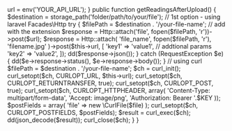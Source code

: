 <?php

namespace App\Services;

// use GuzzleHttp\Client;
use Illuminate\Support\Facades\Http;
use Illuminate\Support\Facades\File;

class UploadApi
{
    protected $url;
    protected $headers;

    public function __construct()
    {
        $this->url = env('YOUR_API_URL');

    }

    public function getReadingsAfterUpload()
    {

        $destination = storage_path('folder/path/to/your/file');

        // 1st option - using laravel Facades\Http
        try {
            
            $filePath = $destination . '/your-file-name'; // add with the extension
     
            $response = Http::attach('file', fopen($filePath, 'r'))->post($url);

            $response = Http::attach(
                'file_name', fopen($filePath, 'r'), 'filename.jpg'
            )->post($this->url, [
                'key1' => 'value1', // addtional params
                'key2' => 'value2',
            ]);


            dd($response->json());

        } catch (RequestException $e) {
            dd($e->response->status(), $e->response->body());
        }

        // using curl

    
        $filePath = $destination . '/your-file-name';

        $ch = curl_init();

        curl_setopt($ch, CURLOPT_URL, $this->url);
        curl_setopt($ch, CURLOPT_RETURNTRANSFER, true);
        curl_setopt($ch, CURLOPT_POST, true);
        curl_setopt($ch, CURLOPT_HTTPHEADER, array(
            'Content-Type: multipart/form-data',
            'Accept: image/png',
            'Authorization: Bearer '.$KEY
        ));

        $postFields = array(
            'file' => new \CurlFile($file)
        );

        curl_setopt($ch, CURLOPT_POSTFIELDS, $postFields);

        $result = curl_exec($ch);

        dd(json_decode($result));

        curl_close($ch);


    }

}
